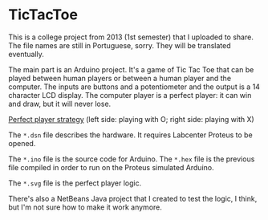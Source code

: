# TicTacToe

This is a college project from 2013 (1st semester) that I uploaded to share. The file names are still in Portuguese, sorry. They will be translated eventually.

The main part is an Arduino project. It's a game of Tic Tac Toe that can be played between human players or between a human player and the computer. The inputs are buttons and a potentiometer and the output is a 14 character LCD display. The computer player is a perfect player: it can win and draw, but it will never lose.

[Perfect player strategy](http://www.chessandpoker.com/tic_tac_toe_strategy.html) (left side: playing with O; right side: playing with X)

The `*.dsn` file describes the hardware. It requires Labcenter Proteus to be opened.

The `*.ino` file is the source code for Arduino. The `*.hex` file is the previous file compiled in order to run on the Proteus simulated Arduino.

The `*.svg` file is the perfect player logic.

There's also a NetBeans Java project that I created to test the logic, I think, but I'm not sure how to make it work anymore.
